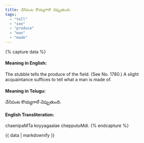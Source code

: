 ```yaml
---
title: చేనిపంట కొయ్యగాలే చెప్పుతుంది.
tags:
  - "tell"
  - "see"
  - "produce"
  - "man"
  - "made"
---
```


{% capture data %}
#### Meaning in English:
The stubble tells the produce of the field.
(See No. 1780.)
A slight acquaintance suffices to tell what a man is made of.

#### Meaning in Telugu:
చేనిపంట కొయ్యగాలే చెప్పుతుంది.

#### English Transliteration:
chaenipaMTa koyyagaalae chepputuMdi.
{% endcapture %}

{{ data | markdownify }}

